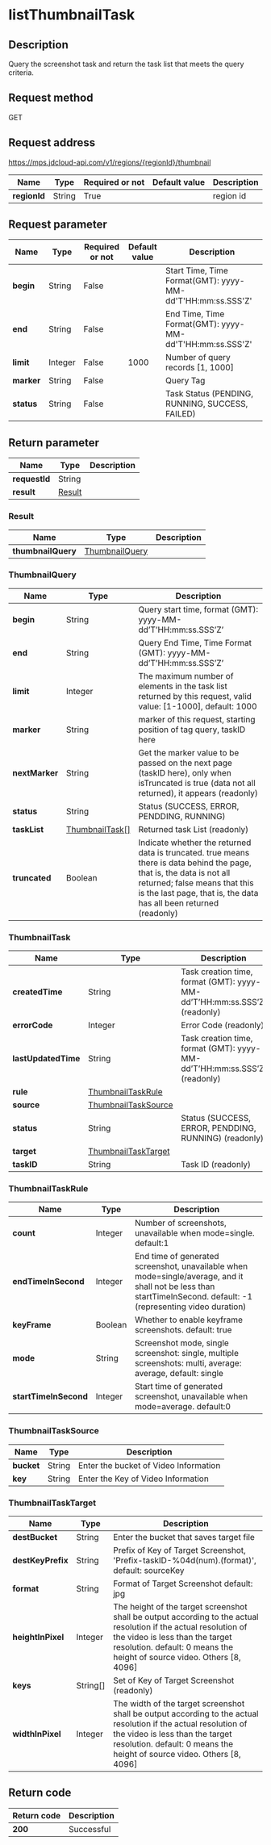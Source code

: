# listThumbnailTask


## Description
Query the screenshot task and return the task list that meets the query criteria.

## Request method
GET

## Request address
https://mps.jdcloud-api.com/v1/regions/{regionId}/thumbnail

|Name|Type|Required or not|Default value|Description|
|---|---|---|---|---|
|**regionId**|String|True||region id|

## Request parameter
|Name|Type|Required or not|Default value|Description|
|---|---|---|---|---|
|**begin**|String|False||Start Time, Time Format(GMT): yyyy-MM-dd'T'HH:mm:ss.SSS'Z'|
|**end**|String|False||End Time, Time Format(GMT): yyyy-MM-dd'T'HH:mm:ss.SSS'Z'|
|**limit**|Integer|False|1000|Number of query records [1, 1000]|
|**marker**|String|False||Query Tag|
|**status**|String|False||Task Status (PENDING, RUNNING, SUCCESS, FAILED)|


## Return parameter
|Name|Type|Description|
|---|---|---|
|**requestId**|String||
|**result**|[Result](##Result)||


### <a name="Result">Result</a>
|Name|Type|Description|
|---|---|---|
|**thumbnailQuery**|[ThumbnailQuery](##ThumbnailQuery)||
### <a name="ThumbnailQuery">ThumbnailQuery</a>
|Name|Type|Description|
|---|---|---|
|**begin**|String|Query start time, format (GMT): yyyy-MM-dd’T’HH:mm:ss.SSS’Z’|
|**end**|String|Query End Time, Time Format (GMT): yyyy-MM-dd’T’HH:mm:ss.SSS’Z’|
|**limit**|Integer|The maximum number of elements in the task list returned by this request, valid value: [1-1000], default: 1000|
|**marker**|String|marker of this request, starting position of tag query, taskID here|
|**nextMarker**|String|Get the marker value to be passed on the next page (taskID here), only when isTruncated is true (data not all returned), it appears (readonly)|
|**status**|String|Status (SUCCESS, ERROR, PENDDING, RUNNING)|
|**taskList**|[ThumbnailTask[]](##ThumbnailTask)|Returned task List (readonly)|
|**truncated**|Boolean|Indicate whether the returned data is truncated. true means there is data behind the page, that is, the data is not all returned; false means that this is the last page, that is, the data has all been returned (readonly)|
### <a name="ThumbnailTask">ThumbnailTask</a>
|Name|Type|Description|
|---|---|---|
|**createdTime**|String|Task creation time, format (GMT): yyyy-MM-dd’T’HH:mm:ss.SSS’Z’  (readonly)|
|**errorCode**|Integer|Error Code (readonly)|
|**lastUpdatedTime**|String|Task creation time, format (GMT): yyyy-MM-dd’T’HH:mm:ss.SSS’Z’  (readonly)|
|**rule**|[ThumbnailTaskRule](##ThumbnailTaskRule)||
|**source**|[ThumbnailTaskSource](##ThumbnailTaskSource)||
|**status**|String|Status (SUCCESS, ERROR, PENDDING, RUNNING) (readonly)|
|**target**|[ThumbnailTaskTarget](##ThumbnailTaskTarget)||
|**taskID**|String|Task ID (readonly)|
### <a name="ThumbnailTaskRule">ThumbnailTaskRule</a>
|Name|Type|Description|
|---|---|---|
|**count**|Integer|Number of screenshots, unavailable when mode=single. default:1|
|**endTimeInSecond**|Integer|End time of generated screenshot, unavailable when mode=single/average, and it shall not be less than startTimeInSecond. default: -1 (representing video duration)|
|**keyFrame**|Boolean|Whether to enable keyframe screenshots. default: true|
|**mode**|String|Screenshot mode, single screenshot: single, multiple screenshots: multi, average: average, default: single|
|**startTimeInSecond**|Integer|Start time of generated screenshot, unavailable when mode=average. default:0|
### <a name="ThumbnailTaskSource">ThumbnailTaskSource</a>
|Name|Type|Description|
|---|---|---|
|**bucket**|String|Enter the bucket of Video Information|
|**key**|String|Enter the Key of Video Information|
### <a name="ThumbnailTaskTarget">ThumbnailTaskTarget</a>
|Name|Type|Description|
|---|---|---|
|**destBucket**|String|Enter the bucket that saves target file|
|**destKeyPrefix**|String|Prefix of Key of Target Screenshot, 'Prefix-taskID-%04d(num).(format)', default: sourceKey|
|**format**|String|Format of Target Screenshot default: jpg|
|**heightInPixel**|Integer|The height of the target screenshot shall be output according to the actual resolution if the actual resolution of the video is less than the target resolution. default:  0 means the height of source video. Others [8, 4096]|
|**keys**|String[]|Set of Key of Target Screenshot (readonly)|
|**widthInPixel**|Integer|The width of the target screenshot shall be output according to the actual resolution if the actual resolution of the video is less than the target resolution. default: 0 means the height of source video. Others [8, 4096]|

## Return code
|Return code|Description|
|---|---|
|**200**|Successful|
